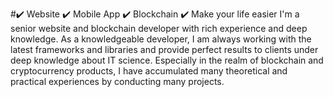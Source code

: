 #✔️ Website ✔️ Mobile App ✔️ Blockchain ✔️
Make your life easier
I'm a senior website and blockchain developer with rich experience and deep knowledge.
As a knowledgeable developer, I am always working with the latest frameworks and libraries and provide perfect results to clients under deep knowledge about IT science.
Especially in the realm of blockchain and cryptocurrency products, I have accumulated many theoretical and practical experiences by conducting many projects.
